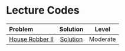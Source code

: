 # Lecture Codes

|  **Problem**  |  **Solution**  |  **Level**  |
|:--------------|:--------------:|:-----------:|
|  [House Robber II](https://www.naukri.com/code360/problems/house-robber_839733)  |  [Solution]()  |  Moderate  |